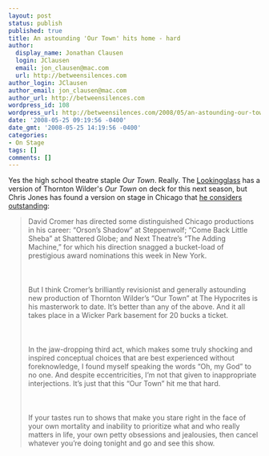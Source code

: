 ```yaml
---
layout: post
status: publish
published: true
title: An astounding 'Our Town' hits home - hard
author:
  display_name: Jonathan Clausen
  login: JClausen
  email: jon_clausen@mac.com
  url: http://betweensilences.com
author_login: JClausen
author_email: jon_clausen@mac.com
author_url: http://betweensilences.com
wordpress_id: 108
wordpress_url: http://betweensilences.com/2008/05/an-astounding-our-town-hits-home-but-hard/
date: '2008-05-25 09:19:56 -0400'
date_gmt: '2008-05-25 14:19:56 -0400'
categories:
- On Stage
tags: []
comments: []
---
```

<p>Yes the high school theatre staple <cite>Our Town</cite>. Really. The <a href="http://www.lookingglasstheatre.org/content/">Lookingglass</a> has a version of Thornton Wilder's <cite>Our Town</cite> on deck for this next season, but Chris Jones has found a version on stage in Chicago that <a href="http://leisureblogs.chicagotribune.com/the_theater_loop/2008/05/david-cromers-a.html">he considers outstanding</a>:</p>
<blockquote cite="http://leisureblogs.chicagotribune.com/the_theater_loop/2008/05/david-cromers-a.html"><p>
David Cromer has directed some distinguished Chicago productions in his career: “Orson’s Shadow” at Steppenwolf; “Come Back Little Sheba” at Shattered Globe; and Next Theatre’s “The Adding Machine,” for which his direction snagged a bucket-load of prestigious award nominations this week in New York.<br />
<br/><br/><br />
But I think Cromer’s brilliantly revisionist and generally astounding new production of Thornton Wilder’s “Our Town” at The Hypocrites is his masterwork to date. It’s better than any of the above. And it all takes place in a Wicker Park basement for 20 bucks a ticket.<br />
<br/><br/><br />
In the jaw-dropping third act, which makes some truly shocking and inspired conceptual choices that are best experienced without foreknowledge, I found myself speaking the words “Oh, my God” to no one. And despite eccentricities, I’m not that given to inappropriate interjections. It’s just that this “Our Town” hit me that hard.<br />
<br/></br/><br />
If your tastes run to shows that make you stare right in the face of your own mortality and inability to prioritize what and who really matters in life, your own petty obsessions and jealousies, then cancel whatever you’re doing tonight and go and see this show.
</p></blockquote>
